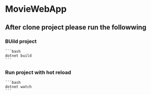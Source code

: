 # MovieWebApp

## After clone project please run the followwing

### BUild project

    ```bash
    dotnet build
    ```

### Run project with hot reload

    ```bash
    dotnet watch
    ```
